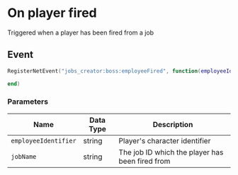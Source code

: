 # On player fired

Triggered when a player has been fired from a job

## Event

```lua
RegisterNetEvent("jobs_creator:boss:employeeFired", function(employeeIdentifier, jobName)

end)
```

### Parameters

| Name                 | Data Type | Description                                     |
| -------------------- | --------- | ----------------------------------------------- |
| `employeeIdentifier` | string    | Player's character identifier                   |
| `jobName`            | string    | The job ID which the player has been fired from |
